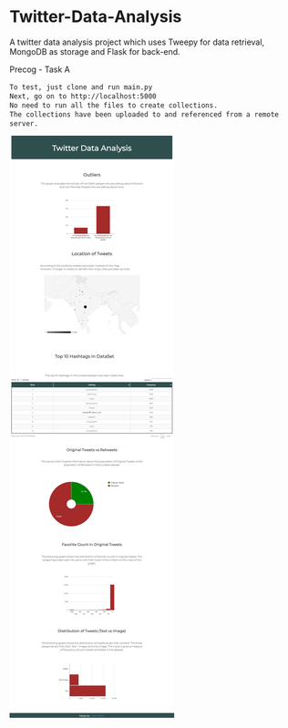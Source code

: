 # Twitter-Data-Analysis
A twitter data analysis project which uses Tweepy for data retrieval, MongoDB as storage and Flask for back-end.

Precog - Task A

    To test, just clone and run main.py  
    Next, go on to http://localhost:5000  
    No need to run all the files to create collections.  
    The collections have been uploaded to and referenced from a remote server.  

!['Could not load image'](Final.png)
